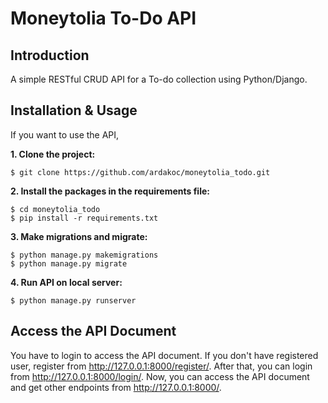 # Moneytolia To-Do API  

## Introduction
A simple RESTful CRUD API for a To-do collection using Python/Django.

## Installation & Usage
If you want to use the API,

**1. Clone the project:**
```
$ git clone https://github.com/ardakoc/moneytolia_todo.git
```
**2. Install the packages in the requirements file:**
```
$ cd moneytolia_todo
$ pip install -r requirements.txt
```
**3. Make migrations and migrate:**
```
$ python manage.py makemigrations
$ python manage.py migrate
```
**4. Run API on local server:**
```
$ python manage.py runserver
```

## Access the API Document

You have to login to access the API document. If you don't have registered user, register from http://127.0.0.1:8000/register/.
After that, you can login from http://127.0.0.1:8000/login/.
Now, you can access the API document and get other endpoints from http://127.0.0.1:8000/.
